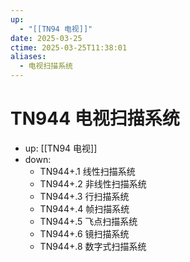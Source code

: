```yaml
---
up:
  - "[[TN94 电视]]"
date: 2025-03-25
ctime: 2025-03-25T11:38:01
aliases:
  - 电视扫描系统
---
```


# TN944 电视扫描系统

- up: [[TN94 电视]]
- down:	
	- TN944+.1 线性扫描系统
	- TN944+.2 非线性扫描系统
	- TN944+.3 行扫描系统
	- TN944+.4 帧扫描系统
	- TN944+.5 飞点扫描系统
	- TN944+.6 镜扫描系统
	- TN944+.8 数字式扫描系统
	
